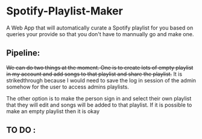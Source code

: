 # Spotify-Playlist-Maker
A Web App that will automatically curate a Spotify playlist 
for you based on queries your provide so that you don't have 
to mannually go and make one.    

##  Pipeline:


~~We can do two things at the moment. One is to create lots of 
empty playlist in my account and add songs to that playlist
and share the playlist.~~ It is strikedthrough because I would need to save the log in session of the admin somehow 
for the user to access admins playlists.

The other option is to make the person sign in and select their own playlist that they will edit and songs will be 
added to that playlist. 
If it is possible to make an empty playlist then it is okay
## TO DO :
